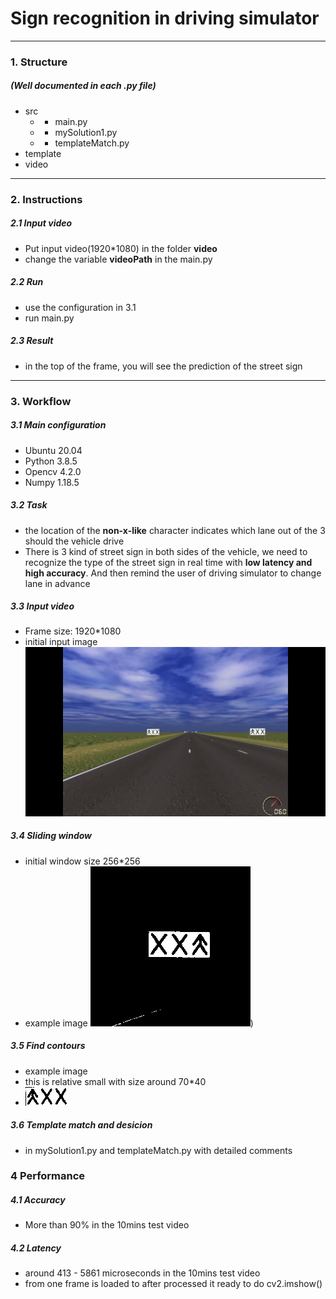 # Sign recognition in driving simulator

-------
### 1. Structure 
##### *(Well documented in each .py file)*
- src
  - - main.py
  - - mySolution1.py
  - - templateMatch.py
- template
- video

----
### 2. Instructions

##### 2.1 Input video
- Put input video(1920*1080) in the folder **video**
- change the variable **videoPath** in the main.py

##### 2.2 Run
- use the configuration in 3.1
- run main.py

##### 2.3 Result
- in the top of the frame, you will see the prediction of the street sign

------
### 3. Workflow
##### 3.1 Main configuration
- Ubuntu 20.04
- Python 3.8.5
- Opencv 4.2.0
- Numpy 1.18.5

##### 3.2 Task
- the location of the **non-x-like** character indicates which lane out of the 3 should the vehicle drive
- There is 3 kind of street sign in both sides of the vehicle, we need to recognize the type of the street sign in real time with **low latency and high accuracy**. And then remind the user of driving simulator to change lane in advance

##### 3.3 Input video
- Frame size: 1920*1080
- initial input image ![](./example/66.jpg)

##### 3.4 Sliding window
- initial window size 256*256
- example image ![](./example/7.jpg))

##### 3.5 Find contours
- example image 
- this is relative small with size around 70*40
- ![](./example/2.jpg)

##### 3.6 Template match and desicion
- in mySolution1.py and templateMatch.py with detailed comments


### 4 Performance
##### 4.1 Accuracy
- More than 90% in the 10mins test video

##### 4.2 Latency
- around 413 - 5861 microseconds in the 10mins test video
- from one frame is loaded to after processed it ready to do cv2.imshow()

